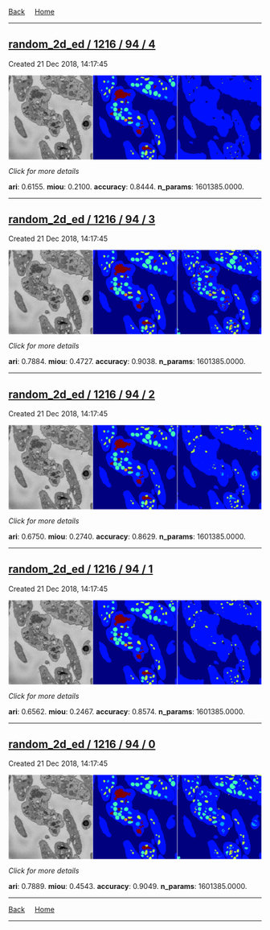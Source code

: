 
[Back](..)&nbsp;&nbsp;&nbsp;&nbsp;&nbsp;[Home](https://leapmanlab.github.io/snapshots)

---

<div class="summary"><a href="4"><h2>random_2d_ed / 1216 / 94 / 4</h2></a><p>Created 21 Dec 2018, 14:17:45
</p><a href="4"><img src="4/media/summary.png" align="center"></a><p>
<i>Click for more details</i>
</p></div>

**ari**: 0.6155. **miou**: 0.2100. **accuracy**: 0.8444. **n_params**: 1601385.0000. 

---

<div class="summary"><a href="3"><h2>random_2d_ed / 1216 / 94 / 3</h2></a><p>Created 21 Dec 2018, 14:17:45
</p><a href="3"><img src="3/media/summary.png" align="center"></a><p>
<i>Click for more details</i>
</p></div>

**ari**: 0.7884. **miou**: 0.4727. **accuracy**: 0.9038. **n_params**: 1601385.0000. 

---

<div class="summary"><a href="2"><h2>random_2d_ed / 1216 / 94 / 2</h2></a><p>Created 21 Dec 2018, 14:17:45
</p><a href="2"><img src="2/media/summary.png" align="center"></a><p>
<i>Click for more details</i>
</p></div>

**ari**: 0.6750. **miou**: 0.2740. **accuracy**: 0.8629. **n_params**: 1601385.0000. 

---

<div class="summary"><a href="1"><h2>random_2d_ed / 1216 / 94 / 1</h2></a><p>Created 21 Dec 2018, 14:17:45
</p><a href="1"><img src="1/media/summary.png" align="center"></a><p>
<i>Click for more details</i>
</p></div>

**ari**: 0.6562. **miou**: 0.2467. **accuracy**: 0.8574. **n_params**: 1601385.0000. 

---

<div class="summary"><a href="0"><h2>random_2d_ed / 1216 / 94 / 0</h2></a><p>Created 21 Dec 2018, 14:17:45
</p><a href="0"><img src="0/media/summary.png" align="center"></a><p>
<i>Click for more details</i>
</p></div>

**ari**: 0.7889. **miou**: 0.4543. **accuracy**: 0.9049. **n_params**: 1601385.0000. 

---

[Back](..)&nbsp;&nbsp;&nbsp;&nbsp;&nbsp;[Home](https://leapmanlab.github.io/snapshots)

---